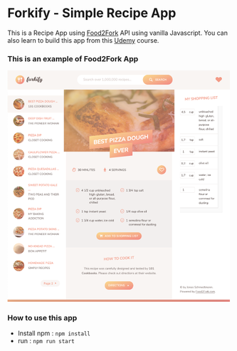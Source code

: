# Forkify - Simple Recipe App

This is a Recipe App using [Food2Fork](https://forkify-api.herokuapp.com/) API using vanilla Javascript. You can also learn to build this app from this [Udemy](https://www.udemy.com/course/the-complete-javascript-course/) course.

### This is an example of Food2Fork App
<img src="https://github.com/suryo182/modernjs_forkify/blob/master/screenshot/screenshot.png" width=500 />

### How to use this app
* Install npm : `npm install`
* run : `npm run start`


